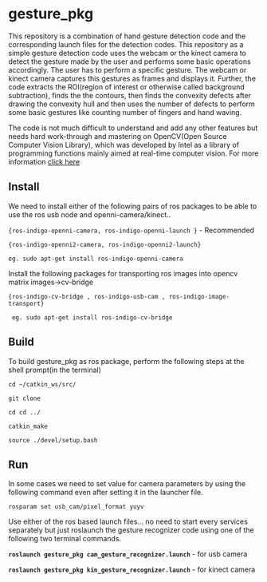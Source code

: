 # gesture_pkg

This repository is a combination of hand gesture detection code and the corresponding launch files for the detection codes. This repository as a simple gesture detection code uses the webcam or the kinect camera to detect the gesture made by the user and performs some basic operations accordingly. The user has to perform a specific gesture. The webcam or kinect camera captures this gestures as  frames and displays it. Further, the code extracts the ROI(region of interest or otherwise called background subtraction), finds the the contours, then finds the convexity defects after drawing the convexity hull and then uses the number of defects to perform some basic gestures like counting number of fingers and hand waving. 

The code is not much difficult to understand and add any other features but needs hard work-through and mastering on OpenCV(Open Source Computer Vision Library), which was developed by Intel as a library of programming functions mainly aimed at real-time computer vision. For more information [click here](http://opencv.org/)  

## Install
We need to install either of the following pairs of ros packages to be able to use the ros usb node and openni-camera/kinect.. 

`{ros-indigo-openni-camera, ros-indigo-openni-launch }` - Recommended

`{ros-indigo-openni2-camera, ros-indigo-openni2-launch}`

` eg. sudo apt-get install ros-indigo-openni-camera `

Install the following packages for transporting ros images into opencv matrix images->cv-bridge

`{ros-indigo-cv-bridge , ros-indigo-usb-cam , ros-indigo-image-transport}` 

` eg. sudo apt-get install ros-indigo-cv-bridge`

## Build
To build gesture_pkg as ros package, perform the following steps at the shell prompt(in the terminal)

`cd ~/catkin_ws/src/`

`git clone `

`cd cd ../`

`catkin_make`

`source ./devel/setup.bash`


## Run
In some cases we need to set value for camera parameters by using the following command even after setting it in the launcher file.

`rosparam set usb_cam/pixel_format yuyv`

Use either of the ros based launch files... no need to start every services separately but just roslaunch the gesture recognizer code using one of the following two terminal commands.

**`roslaunch gesture_pkg cam_gesture_recognizer.launch`** - for usb camera

**`roslaunch gesture_pkg kin_gesture_recognizer.launch`** - for kinect camera

